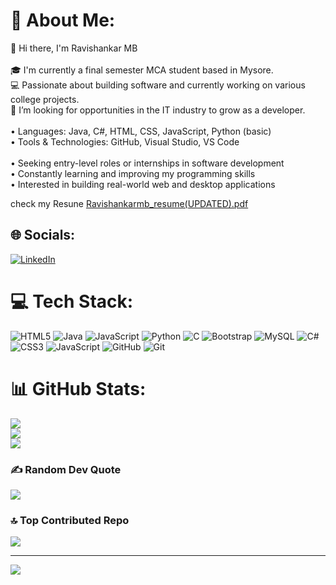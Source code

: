 # 💫 About Me:
👋 Hi there, I'm Ravishankar MB<br><br>🎓 I'm currently a final semester MCA student based in Mysore.<br>💻 Passionate about building software and currently working on various college projects.<br>🌱 I’m looking for opportunities in the IT industry to grow as a developer.<br><br>• Languages:  Java, C#, HTML, CSS, JavaScript, Python (basic)<br>• Tools & Technologies: GitHub, Visual Studio, VS Code<br><br>• Seeking entry-level roles or internships in software development<br>• Constantly learning and improving my programming skills<br>• Interested in building real-world web and desktop applications

check my Resune
[Ravishankarmb_resume(UPDATED).pdf](https://github.com/user-attachments/files/20809755/Ravishankarmb_resume.UPDATED.pdf)
## 🌐 Socials:
[![LinkedIn](https://img.shields.io/badge/LinkedIn-%230077B5.svg?logo=linkedin&logoColor=white)](https://linkedin.com/in/https://www.linkedin.com/in/ravishankar-mb-8366b1239/?originalSubdomain=in) 

# 💻 Tech Stack:
![HTML5](https://img.shields.io/badge/html5-%23E34F26.svg?style=flat&logo=html5&logoColor=white) ![Java](https://img.shields.io/badge/java-%23ED8B00.svg?style=flat&logo=openjdk&logoColor=white) ![JavaScript](https://img.shields.io/badge/javascript-%23323330.svg?style=flat&logo=javascript&logoColor=%23F7DF1E) ![Python](https://img.shields.io/badge/python-3670A0?style=flat&logo=python&logoColor=ffdd54) ![C](https://img.shields.io/badge/c-%2300599C.svg?style=flat&logo=c&logoColor=white) ![Bootstrap](https://img.shields.io/badge/bootstrap-%238511FA.svg?style=flat&logo=bootstrap&logoColor=white) ![MySQL](https://img.shields.io/badge/mysql-4479A1.svg?style=flat&logo=mysql&logoColor=white) ![C#](https://img.shields.io/badge/c%23-%23239120.svg?style=flat&logo=csharp&logoColor=white) ![CSS3](https://img.shields.io/badge/css3-%231572B6.svg?style=flat&logo=css3&logoColor=white) ![JavaScript](https://img.shields.io/badge/javascript-%23323330.svg?style=flat&logo=javascript&logoColor=%23F7DF1E) ![GitHub](https://img.shields.io/badge/github-%23121011.svg?style=flat&logo=github&logoColor=white) ![Git](https://img.shields.io/badge/git-%23F05033.svg?style=flat&logo=git&logoColor=white)
# 📊 GitHub Stats:
![](https://github-readme-stats.vercel.app/api?username=Ravishankar006&theme=dark&hide_border=true&include_all_commits=false&count_private=false)<br/>
![](https://nirzak-streak-stats.vercel.app/?user=Ravishankar006&theme=dark&hide_border=true)<br/>
![](https://github-readme-stats.vercel.app/api/top-langs/?username=Ravishankar006&theme=dark&hide_border=true&include_all_commits=false&count_private=false&layout=compact)

### ✍️ Random Dev Quote
![](https://quotes-github-readme.vercel.app/api?type=horizontal&theme=dark)

### 🔝 Top Contributed Repo
![](https://github-contributor-stats.vercel.app/api?username=Ravishankar006&limit=5&theme=dark&combine_all_yearly_contributions=true)

---
[![](https://visitcount.itsvg.in/api?id=Ravishankar006&icon=1&color=1)](https://visitcount.itsvg.in)

<!-- Proudly created with GPRM ( https://gprm.itsvg.in ) -->
